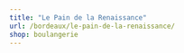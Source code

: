 ```yaml
---
title: "Le Pain de la Renaissance"
url: /bordeaux/le-pain-de-la-renaissance/
shop: boulangerie
---
```

